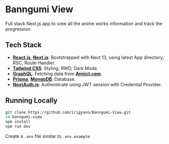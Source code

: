 # Banngumi View

Full stack Next.js app to view all the anime works information and track the progression.

## Tech Stack

- **[React.js](https://react.dev/), [Next.js](https://nextjs.org/)**: Bootstrapped with Next 13, using latest App directory, RSC, Route Handler.
- **[Tailwind CSS](https://tailwindcss.com)**: Styling, RWD, Dark Mode.
- **[GraphQL](https://graphql.org/)**: Fetching data from **[Annict.com](https://developers.annict.com/)**.
- **[Prisma](https://www.prisma.io/)**, **[MongoDB](https://www.mongodb.com/)**: Database.
- **[NextAuth.js](https://next-auth.js.org)**: Authenticate using JWT session with Credential Provider.

## Running Locally

```bash
git clone https://github.com/irigyano/Banngumi-View.git
cd banngumi-view
npm install
npm run dev
```

Create a `.env` file similar to `.env.example`
